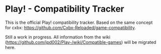 # Play! - Compatibility Tracker

This is the official Play! compatibility tracker. Based on the same concept for cxbx: https://github.com/Cxbx-Reloaded/game-compatibility.

Still a work in progress. All information from the wiki (https://github.com/jpd002/Play-/wiki/Compatible-games) will be migrated here.
